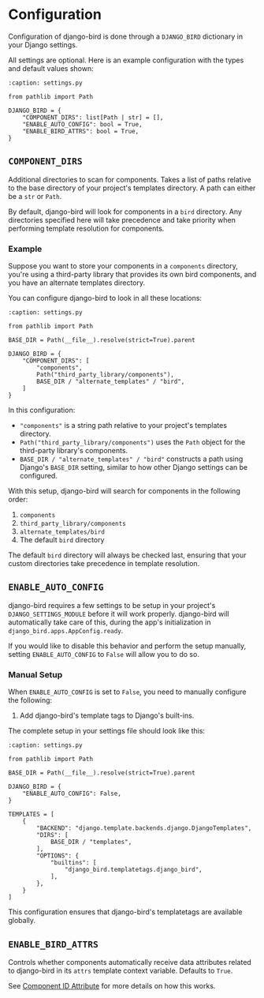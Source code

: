 # Configuration

Configuration of django-bird is done through a `DJANGO_BIRD` dictionary in your Django settings.

All settings are optional. Here is an example configuration with the types and default values shown:

```{code-block} python
:caption: settings.py

from pathlib import Path

DJANGO_BIRD = {
    "COMPONENT_DIRS": list[Path | str] = [],
    "ENABLE_AUTO_CONFIG": bool = True,
    "ENABLE_BIRD_ATTRS": bool = True,
}
```

## `COMPONENT_DIRS`

Additional directories to scan for components. Takes a list of paths relative to the base directory of your project's templates directory. A path can either be a `str` or `Path`.

By default, django-bird will look for components in a `bird` directory. Any directories specified here will take precedence and take priority when performing template resolution for components.

### Example

Suppose you want to store your components in a `components` directory, you're using a third-party library that provides its own bird components, and you have an alternate templates directory.

You can configure django-bird to look in all these locations:

```{code-block} python
:caption: settings.py

from pathlib import Path

BASE_DIR = Path(__file__).resolve(strict=True).parent

DJANGO_BIRD = {
    "COMPONENT_DIRS": [
        "components",
        Path("third_party_library/components"),
        BASE_DIR / "alternate_templates" / "bird",
    ]
}
```

In this configuration:

- `"components"` is a string path relative to your project's templates directory.
- `Path("third_party_library/components")` uses the `Path` object for the third-party library's components.
- `BASE_DIR / "alternate_templates" / "bird"` constructs a path using Django's `BASE_DIR` setting, similar to how other Django settings can be configured.

With this setup, django-bird will search for components in the following order:

1. `components`
2. `third_party_library/components`
3. `alternate_templates/bird`
4. The default `bird` directory

The default `bird` directory will always be checked last, ensuring that your custom directories take precedence in template resolution.

## `ENABLE_AUTO_CONFIG`

django-bird requires a few settings to be setup in your project's `DJANGO_SETTINGS_MODULE` before it will work properly. django-bird will automatically take care of this, during the app's initialization in `django_bird.apps.AppConfig.ready`.

If you would like to disable this behavior and perform the setup manually, setting `ENABLE_AUTO_CONFIG` to `False` will allow you to do so.

### Manual Setup

When `ENABLE_AUTO_CONFIG` is set to `False`, you need to manually configure the following:

1. Add django-bird's template tags to Django's built-ins.

The complete setup in your settings file should look like this:

```{code-block} python
:caption: settings.py

from pathlib import Path

BASE_DIR = Path(__file__).resolve(strict=True).parent

DJANGO_BIRD = {
    "ENABLE_AUTO_CONFIG": False,
}

TEMPLATES = [
    {
        "BACKEND": "django.template.backends.django.DjangoTemplates",
        "DIRS": [
            BASE_DIR / "templates",
        ],
        "OPTIONS": {
            "builtins": [
                "django_bird.templatetags.django_bird",
            ],
        },
    }
]
```

This configuration ensures that django-bird's templatetags are available globally.

## `ENABLE_BIRD_ATTRS`

Controls whether components automatically receive data attributes related to django-bird in its `attrs` template context variable. Defaults to `True`.

See [Component ID Attribute](params.md#component-id-attribute) for more details on how this works.
